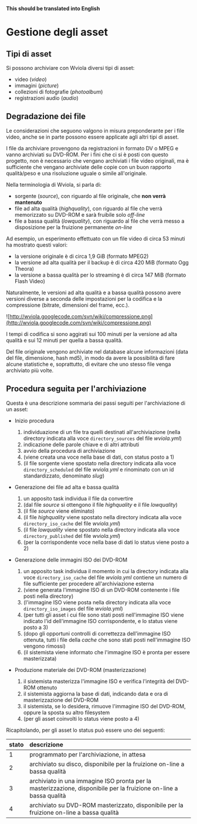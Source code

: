**This should be translated into English**

# Gestione degli asset #

## Tipi di asset ##

Si possono archiviare con Wviola diversi tipi di asset:

  * video (_video_)
  * immagini (_picture_)
  * collezioni di fotografie (_photoalbum_)
  * registrazioni audio (_audio_)

## Degradazione dei file ##

Le considerazioni che seguono valgono in misura preponderante per i file video, anche se in parte possono essere applicate agli altri tipi di asset.

I file da archiviare provengono da registrazioni in formato DV o MPEG e vanno archiviati su DVD-ROM. Per i fini che ci si è posti con questo progetto, non è necessario che vengano archiviati i file video originali, ma è sufficiente che vengano archiviate delle copie con un buon rapporto qualità/peso e una risoluzione uguale o simile all'originale.

Nella terminologia di Wviola, si parla di:

  * sorgente (_source_), con riguardo al file originale, che **non verrà mantenuto**
  * file ad alta qualità (_highquality_), con riguardo al file che verrà memorizzato su DVD-ROM e sarà fruibile solo _off-line_
  * file a bassa qualità (_lowquality_), con riguardo al file che verrà messo a disposizione per la fruizione permanente _on-line_

Ad esempio, un esperimento effettuato con un file video di circa 53 minuti ha mostrato questi valori:

  * la versione originale è di circa 1,9 GiB (formato MPEG2)
  * la versione ad alta qualità per il backup è di circa 420 MiB (formato Ogg Theora)
  * la versione a bassa qualità per lo streaming è di circa 147 MiB (formato Flash Video)

Naturalmente, le versioni ad alta qualità e a bassa qualità possono avere versioni diverse a seconda delle impostazioni per la codifica e la compressione (bitrate, dimensioni del frame, ecc.).

![http://wviola.googlecode.com/svn/wiki/compressione.png](http://wviola.googlecode.com/svn/wiki/compressione.png)

I tempi di codifica si sono aggirati sui 100 minuti per la versione ad alta qualità e sui 12 minuti per quella a bassa qualità.

Del file originale vengono archiviate nel database alcune informazioni (data del file, dimensione, hash md5), in modo da avere la possibilità di fare alcune statistiche e, soprattutto, di evitare che uno stesso file venga archiviato più volte.

## Procedura seguita per l'archiviazione ##

Questa è una descrizione sommaria dei passi seguiti per l'archiviazione di un asset:

  * Inizio procedura
    1. individuazione di un file tra quelli destinati all'archiviazione (nella directory indicata alla voce `directory_sources` del file _wviola.yml_)
    1. indicazione delle parole chiave e di altri attributi
    1. avvio della procedura di archiviazione
    1. (viene creata una voce nella base di dati, con status posto a 1)
    1. (il file sorgente viene spostato nella directory indicata alla voce `directory_scheduled` del file _wviola.yml_ e rinominato con un id standardizzato, denominato _slug_)

  * Generazione dei file ad alta e bassa qualità
    1. un apposito task individua il file da convertire
    1. (dal file _source_ si ottengono il file _highquality_ e il file _lowquality_)
    1. (il file _source_ viene eliminato)
    1. (il file _highquality_ viene spostato nella directory indicata alla voce `directory_iso_cache` del file _wviola.yml_)
    1. (il file _lowquality_ viene spostato nella directory indicata alla voce `directory_published` del file _wviola.yml_)
    1. (per la corrispondente voce nella base di dati lo status viene posto a 2)

  * Generazione delle immagini ISO dei DVD-ROM
    1. un apposito task individua il momento in cui la directory indicata alla voce `directory_iso_cache` del file _wviola.yml_ contiene un numero di file sufficiente per procedere all'archiviazione esterna
    1. (viene generata l'immagine ISO di un DVD-ROM contenente i file posti nella directory)
    1. (l'immagine ISO viene posta nella directory indicata alla voce `directory_iso_images` del file _wviola.yml_)
    1. (per tutti gli asset i cui file sono stati posti nell'immagine ISO viene indicato l'id dell'immagine ISO corrispondente, e lo status viene posto a 3)
    1. (dopo gli opportuni controlli di correttezza dell'immagine ISO ottenuta, tutti i file della _cache_ che sono stati posti nell'immagine ISO vengono rimossi)
    1. (il sistemista viene informato che l'immagine ISO è pronta per essere masterizzata)

  * Produzione materiale dei DVD-ROM (masterizzazione)
    1. il sistemista masterizza l'immagine ISO e verifica l'integrità del DVD-ROM ottenuto
    1. il sistemista aggiorna la base di dati, indicando data e ora di masterizzazione del DVD-ROM
    1. il sistemista, se lo desidera, rimuove l'immagine ISO del DVD-ROM, oppure la sposta su altro filesystem
    1. (per gli asset coinvolti lo status viene posto a 4)

Ricapitolando, per gli asset lo status può essere uno dei seguenti:

| **stato** | **descrizione** |
|:----------|:----------------|
| 1         | programmato per l'archiviazione, in attesa |
| 2         | archiviato su disco, disponibile per la fruizione on-line a bassa qualità |
| 3         | archiviato in una immagine ISO pronta per la masterizzazione, disponibile per la fruizione on-line a bassa qualità |
| 4         | archiviato su DVD-ROM masterizzato, disponibile per la fruizione on-line a bassa qualità |
